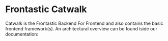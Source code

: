 # Frontastic Catwalk

Catwalk is the Frontastic Backend For Frontend and also contains the basic
frontend framework(s). An architectural overview can be found iside our
documentation:

[Catwalk Architecture]: https://frontastic.io/docs/images/architecture-catwalk.png
